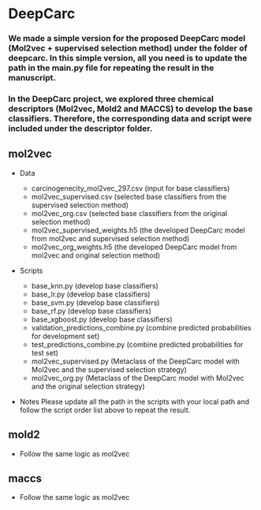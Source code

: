 # DeepCarc

### We made a simple version for the proposed DeepCarc model (Mol2vec + supervised selection method) under the folder of deepcarc. In this simple version, all you need is to update the path in the main.py file for repeating the result in the manuscript. 

### In the DeepCarc project, we explored three chemical descriptors (Mol2vec, Mold2 and MACCS) to develop the base classifiers. Therefore, the corresponding data and script were included under the descriptor folder. 

## mol2vec
- Data 
  - carcinogenecity_mol2vec_297.csv (input for base classifiers)
  - mol2vec_supervised.csv (selected base classifiers from the supervised selection method)
  - mol2vec_org.csv (selected base classifiers from the original selection method)
  - mol2vec_supervised_weights.h5 (the developed DeepCarc model from mol2vec and supervised selection method)
  - mol2vec_org_weights.h5 (the developed DeepCarc model from mol2vec and original selection method)
  
- Scripts
  - base_knn.py (develop base classifiers)
  - base_lr.py (develop base classifiers)
  - base_svm.py (develop base classifiers)
  - base_rf.py (develop base classifiers)
  - base_xgboost.py (develop base classifiers)  
  - validation_predictions_combine.py (combine predicted probabilities for development set)
  - test_predictions_combine.py (combine predicted probabilities for test set)  
  - mol2vec_supervised.py (Metaclass of the DeepCarc model with Mol2vec and the supervised selection strategy)
  - mol2vec_org.py (Metaclass of the DeepCarc model with Mol2vec and the original selection strategy)  
  
- Notes
  Please update all the path in the scripts with your local path and follow the script order list above to repeat the result.
  
## mold2
- Follow the same logic as mol2vec

## maccs
- Follow the same logic as mol2vec  
